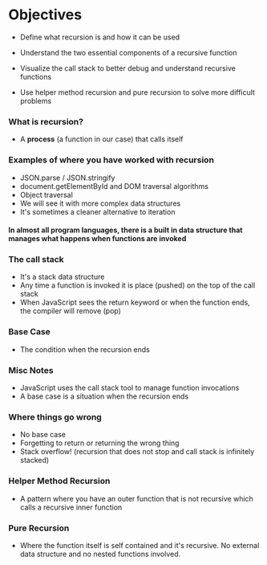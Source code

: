 # Objectives

* Define what recursion is and how it can be used

* Understand the two essential components of a recursive function

* Visualize the call stack to better debug and understand recursive functions
* Use helper method recursion and pure recursion to solve more difficult problems

### What is recursion?
* A **process** (a function in our case) that calls itself

### Examples of where you have worked with recursion
* JSON.parse / JSON.stringify
* document.getElementById and DOM traversal algorithms
* Object traversal
* We will see it with more complex data structures
* It's sometimes a cleaner alternative to iteration

#### In almost all program languages, there is a built in data structure that manages what happens when functions are invoked

### The call stack
* It's a stack data structure
* Any time a function is invoked it is place (pushed) on the top of the call stack
* When JavaScript sees the return keyword or when the function ends, the compiler will remove (pop)

### Base Case
* The condition when the recursion ends

### Misc Notes 
* JavaScript uses the call stack tool to manage function invocations
* A base case is a situation when the recursion ends

### Where things go wrong
* No base case
* Forgetting to return or returning the wrong thing
* Stack overflow! (recursion that does not stop and call stack is infinitely stacked)

### Helper Method Recursion
* A pattern where you have an outer function that is not recursive which calls a recursive inner function

### Pure Recursion
* Where the function itself is self contained and it's recursive. No external data structure and no nested functions involved.